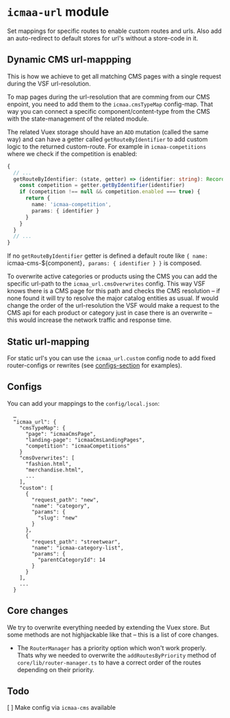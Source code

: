 # `icmaa-url` module

Set mappings for specific routes to enable custom routes and urls.
Also add an auto-redirect to default stores for url's without a store-code in it.

## Dynamic CMS url-mappping

This is how we achieve to get all matching CMS pages with a single request during the VSF url-resolution.

To map pages during the url-resolution that are comming from our CMS enpoint, you need to add them to the `icmaa.cmsTypeMap` config-map.
That way you can connect a specific component/content-type from the CMS with the state-management of the related module.

The related Vuex storage should have an `ADD` mutation (called the same way) and can have a getter called `getRouteByIdentifier` to add custom logic to the returned custom-route. For example in `icmaa-competitions` where we check if the competition is enabled:
```typescript
{
  // ...
  getRouteByIdentifier: (state, getter) => (identifier: string): Record<string, any> => {
    const competition = getter.getByIdentifier(identifier)
    if (competition !== null && competition.enabled === true) {
      return {
        name: 'icmaa-competition',
        params: { identifier }
      }
    }
  }
  // ...
}
```

If no `getRouteByIdentifier` getter is defined a default route like `{ name: `icmaa-cms-${component}`, params: { identifier } }` is composed.

To overwrite active categories or products using the CMS you can add the specific url-path to the `icmaa_url.cmsOverwrites` config.
This way VSF knows there is a CMS page for this path and checks the CMS resolution – if none found it will try to resolve the major catalog entities as usual. If would change the order of the url-resolution the VSF would make a request to the CMS api for each product or category just in case there is an overwrite – this would increase the network traffic and response time.

## Static url-mapping

For static url's you can use the `icmaa_url.custom` config node to add fixed router-configs or rewrites (see [configs-section](#configs) for examples).

## Configs

You can add your mappings to the `config/local.json`:

```
  …
  "icmaa_url": {
    "cmsTypeMap": {
      "page": "icmaaCmsPage",
      "landing-page": "icmaaCmsLandingPages",
      "competition": "icmaaCompetitions"
    }
    "cmsOverwrites": [
      "fashion.html",
      "merchandise.html",
      ...
    ],
    "custom": [
      {
        "request_path": "new",
        "name": "category",
        "params": {
          "slug": "new"
        }
      },
      {
        "request_path": "streetwear",
        "name": "icmaa-category-list",
        "params": {
          "parentCategoryId": 14
        }
      }
    ],
    ...
  }
```

## Core changes

We try to overwrite everything needed by extending the Vuex store. But some methods are not highjackable like that – this is a list of core changes.

* The `RouterManager` has a priority option which won't work properly. Thats why we needed to overwrite the `addRoutesByPriority` method of `core/lib/router-manager.ts` to have a correct order of the routes depending on their priority.

## Todo

[ ] Make config via `icmaa-cms` available
